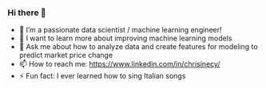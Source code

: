 ### Hi there 👋
- 🔭 I’m a passionate data scientist / machine learning engineer!
- 🌱 I want to learn more about improving machine learning models
- 💬 Ask me about how to analyze data and create features for modeling to predict market price change
- 📫 How to reach me: https://www.linkedin.com/in/chrisinecy/
- ⚡ Fun fact: I ever learned how to sing Italian songs
